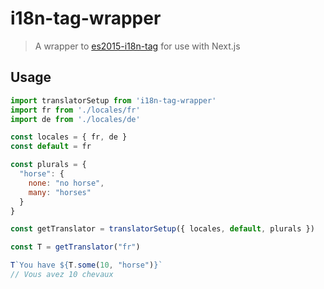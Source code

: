 # i18n-tag-wrapper

> A wrapper to [es2015-i18n-tag](https://github.com/skolmer/es2015-i18n-tag) for use with Next.js

## Usage

```js
import translatorSetup from 'i18n-tag-wrapper'
import fr from './locales/fr'
import de from './locales/de'

const locales = { fr, de }
const default = fr

const plurals = {
  "horse": {
    none: "no horse",
    many: "horses"
  }
}

const getTranslator = translatorSetup({ locales, default, plurals })

const T = getTranslator("fr")

T`You have ${T.some(10, "horse")}`
// Vous avez 10 chevaux

```